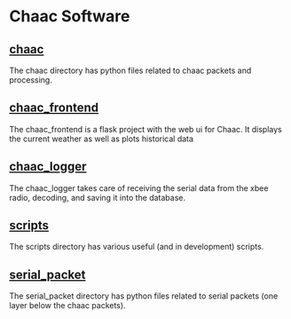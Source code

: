 # Chaac Software

## [chaac](chaac/)
The chaac directory has python files related to chaac packets and processing.

## [chaac_frontend](chaac_frontend/)
The chaac_frontend is a flask project with the web ui for Chaac. It displays the current weather as well as plots historical data

## [chaac_logger](chaac_logger/)
The chaac_logger takes care of receiving the serial data from the xbee radio, decoding, and saving it into the database.

## [scripts](scripts/)
The scripts directory has various useful (and in development) scripts.

## [serial_packet](serial_packet/)
The serial_packet directory has python files related to serial packets (one layer below the chaac packets).

